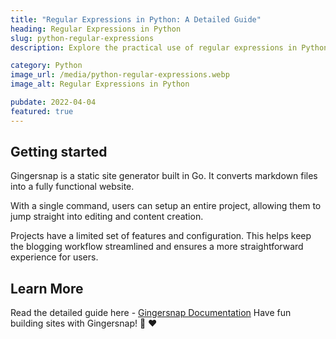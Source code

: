 ```yaml
---
title: "Regular Expressions in Python: A Detailed Guide"
heading: Regular Expressions in Python
slug: python-regular-expressions
description: Explore the practical use of regular expressions in Python. This guide offers clear examples for better regex matching and manipulation in Python projects.

category: Python
image_url: /media/python-regular-expressions.webp
image_alt: Regular Expressions in Python

pubdate: 2022-04-04
featured: true
---
```


## Getting started

Gingersnap is a static site generator built in Go. It converts markdown files into a fully functional website.

With a single command, users can setup an entire project, allowing them to jump straight into editing and content creation.

Projects have a limited set of features and configuration. This helps keep the blogging workflow streamlined and ensures a more straightforward experience for users.

## Learn More

Read the detailed guide here - [Gingersnap Documentation](/docs/)
Have fun building sites with Gingersnap! 🍪 ❤️
